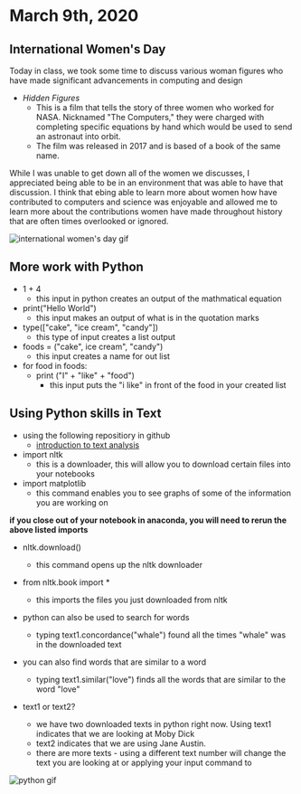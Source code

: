# March 9th, 2020

## International Women's Day

Today in class, we took some time to discuss various woman figures who have made significant advancements in computing and design

- *Hidden Figures*
    - This is a film that tells the story of three women who worked for NASA. Nicknamed "The Computers," they were charged with completing specific equations by hand which would be used to send an astronaut into orbit. 
    -  The film was released in 2017 and is based of a book of the same name.

While I was unable to get down all of the women we discusses, I appreciated being able to be in an environment that was able to have that discussion. I think that ebing able to learn more about women how have contributed to computers and science was enjoyable and allowed me to learn more about the contributions women have made throughout history that are often times overlooked or ignored.

![international women's day gif](https://media2.giphy.com/media/5k1RS710FNBtWooFs5/giphy.gif)

## More work with Python

- 1 + 4
    - this input in python creates an output of the mathmatical equation
- print("Hello World")
    - this input makes an output of what is in the quotation marks
- type(["cake", "ice cream", "candy"])
    - this type of input creates a list output
- foods = ("cake", ice cream", "candy")
    - this input creates a name for out list
- for food in foods:
    - print ("I" + "like" + "food")
        - this input puts the "i like" in front of the food in your created list

## Using Python skills in Text
- using the following repositiory in github
    - [introduction to text analysis](https://github.com/WhatTheDickens/text-analysis/blob/master/sections/overview.md)
- import nltk
    - this is a downloader, this will allow you to download certain files into your notebooks
- import matplotlib
    - this command enables you to see graphs of some of the information you are working on

**if you close out of your notebook in anaconda, you will need to rerun the above listed imports**

- nltk.download()
    - this command opens up the nltk downloader
- from nltk.book import *
    - this imports the files you just downloaded from nltk

- python can also be used to search for words
    - typing text1.concordance("whale") found all the times "whale" was in the downloaded text
- you can also find words that are similar to a word
    - typing text1.similar("love") finds all the words that are similar to the word "love"
- text1 or text2?
    - we have two downloaded texts in python right now. Using text1 indicates that we are looking at Moby Dick
    - text2 indicates that we are using Jane Austin.
    - there are more texts - using a different text number will change the text you are looking at or applying your input command to
    
![python gif](https://www.thinkful.com/learn/static/guides/intro-to-python-tutorial/images/pypet-2-vars.gif)
